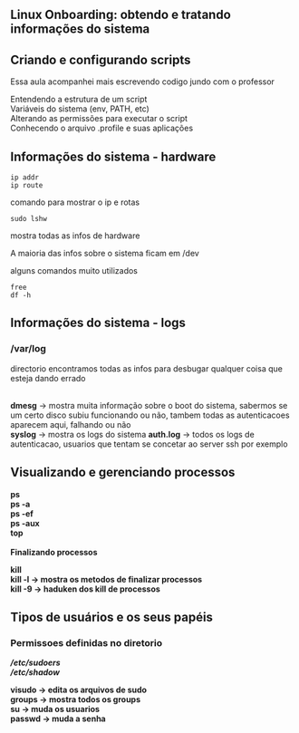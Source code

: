 ## Linux Onboarding: obtendo e tratando informações do sistema

## Criando e configurando scripts

Essa aula acompanhei mais escrevendo codigo jundo com o professor 

Entendendo a estrutura de um script<br>
Variáveis do sistema (env, PATH, etc)<br>
Alterando as permissões para executar o script<br>
Conhecendo o arquivo .profile e suas aplicações<br>

## Informações do sistema - hardware

```
ip addr
ip route
```
comando para mostrar o ip e rotas

```
sudo lshw
```
mostra todas as infos de hardware

A maioria das infos sobre o sistema ficam em /dev

alguns comandos muito utilizados
```
free
df -h
```

## Informações do sistema - logs

<h3>/var/log</h3>
directorio encontramos todas as infos para desbugar qualquer coisa que esteja dando errado<br><br>

<b>dmesg</b> -> mostra muita informação sobre o boot do sistema, sabermos se um certo disco subiu funcionando ou não, tambem todas as autenticacoes aparecem aqui, falhando ou não<br>
<b>syslog</b> -> mostra os logs do sistema
<b>auth.log</b> -> todos os logs de autenticacao,  usuarios que tentam se concetar ao server ssh por exemplo

## Visualizando e gerenciando processos
<b>
<b>ps</b><br>
<b>ps -a</b><br>
<b>ps -ef</b><br>
<b>ps -aux</b><br>
<b>top</b>
<br><br>
<b>Finalizando processos</b><br>

<b>kill</b><br>
<b>kill -l </b>-> mostra os metodos de finalizar processos<br>
<b>kill -9 </b>-> haduken dos kill de processos<br>

## Tipos de usuários e os seus papéis

<h3>Permissoes definidas no diretorio</h3>
<b><i>/etc/sudoers</i></b><br>
<b><i>/etc/shadow</i></b><br>

<b>visudo</b> -> edita os arquivos de sudo<br>
<b>groups</b> -> mostra todos os groups<br>
<b>su </b>-> muda os usuarios<br>
<b>passwd</b> -> muda a senha<br>